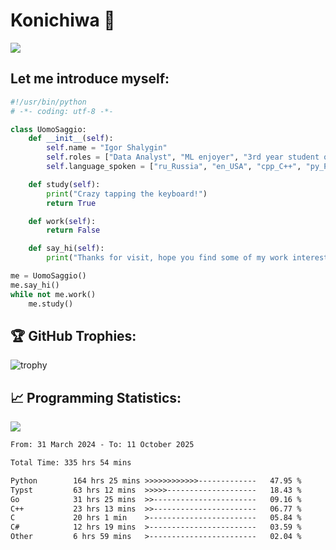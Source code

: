 # Konichiwa 👋
![](https://komarev.com/ghpvc/?username=IgorFandre&color=brightgreen)

## Let me introduce myself:
```py
#!/usr/bin/python
# -*- coding: utf-8 -*-

class UomoSaggio:
    def __init__(self):
        self.name = "Igor Shalygin"
        self.roles = ["Data Analyst", "ML enjoyer", "3rd year student of MIPT"]
        self.language_spoken = ["ru_Russia", "en_USA", "cpp_C++", "py_Python", "go_Golang"]

    def study(self):
        print("Crazy tapping the keyboard!")
        return True

    def work(self):
        return False

    def say_hi(self):
        print("Thanks for visit, hope you find some of my work interesting.")

me = UomoSaggio()
me.say_hi()
while not me.work()
    me.study()
```

## 🏆 GitHub Trophies:
![trophy](https://github-profile-trophy.vercel.app/?username=IgorFandre&title=MultiLanguage,Repositories,Commits,Experience,PullRequest,Reviews)

## 📈 Programming Statistics:

![](https://github-profile-summary-cards.vercel.app/api/cards/profile-details?username=IgorFandre&theme=solarized_dark)

<!--START_SECTION:waka-->

```txt
From: 31 March 2024 - To: 11 October 2025

Total Time: 335 hrs 54 mins

Python        164 hrs 25 mins >>>>>>>>>>>>-------------   47.95 %
Typst         63 hrs 12 mins  >>>>>--------------------   18.43 %
Go            31 hrs 25 mins  >>-----------------------   09.16 %
C++           23 hrs 13 mins  >>-----------------------   06.77 %
C             20 hrs 1 min    >------------------------   05.84 %
C#            12 hrs 19 mins  >------------------------   03.59 %
Other         6 hrs 59 mins   >------------------------   02.04 %
```

<!--END_SECTION:waka-->
